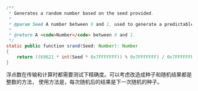 ``` java
/**
 * Generates a random number based on the seed provided.
 * 
 * @param Seed A number between 0 and 1, used to generate a predictable random number (very optional).
 * 
 * @return A <code>Number</code> between 0 and 1.
 */
static public function srand(Seed: Number): Number
{
    return ((69621 * int(Seed * 0x7FFFFFFF)) % 0x7FFFFFFF) / 0x7FFFFFFF;
}
```

浮点数在传输和计算时都需要测试下精确度。可以考虑改造成种子和随机结果都是整数的方法，
使用方法是，每次随机后的结果是下一次随机的种子。
